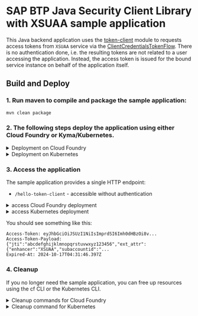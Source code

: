 # SAP BTP Java Security Client Library with XSUAA sample application
This Java backend application uses the [token-client](/token-client/) module to requests access tokens from `XSUAA` service via the [ClientCredentialsTokenFlow](/token-client/src/main/java/com/sap/cloud/security/xsuaa/tokenflows/ClientCredentialsTokenFlow.java).
There is no authentication done, i.e. the resulting tokens are not related to a user accessing the application.
Instead, the access token is issued for the bound service instance on behalf of the application itself.

## Build and Deploy
### 1. Run maven to compile and package the sample application:
```shell
mvn clean package
```

### 2. The following steps deploy the application using either Cloud Foundry or Kyma/Kubernetes.
<details>
<summary>Deployment on Cloud Foundry</summary>

#### Create the XSUAA service instance
Use the cf CLI to create an XSUAA service instance based on the authentication settings in [xs-security.json](./xs-security.json).
```shell
cf create-service xsuaa application xsuaa-token-client -c xs-security.json
```

#### Configure the manifest
The [vars](../vars.yml) contain hosts and paths that need to be adapted.

#### Deploy the application
Deploy the application using the cf CLI.

```shell
cf push --vars-file ../vars.yml
```
:warning: This will expect 1 GB of free memory quota.
</details>

<details>
<summary>Deployment on Kubernetes</summary>

#### Build and tag docker image and push to repository
Execute the following docker commands to build and push the docker image to a repository.
Replace `<repository>/<image>` with your repository and image name.
```shell
docker build -t <repository>/<image> .
docker push <repository>/<image>
```

#### Configure the deployment.yml
In deployment.yml replace the placeholder `<YOUR IMAGE TAG>` with the image tag created in the previous step.

:warning: If you are [using a private repository](https://kubernetes.io/docs/tasks/configure-pod-container/pull-image-private-registry/),
you also need to provide the image pull secret in the deployment.yml.

#### Deploy the application
Deploy the application using [kubectl](https://kubernetes.io/docs/reference/kubectl/).
```shell
kubectl apply -f k8s/deployment.yml
```
</details>

### 3. Access the application
The sample application provides a single HTTP endpoint:
- `/hello-token-client` - accessible without authentication

<details>
<summary>access Cloud Foundry deployment</summary>

You can access the application at:
```
https://java-tokenclient-usage-<<ID>>.<<LANDSCAPE_APPS_DOMAIN>>/hello-token-client
```
</details>

<details>
<summary>access Kubernetes deployment</summary>

You can access the application at:
```
https://java-tokenclient-api.<<K8S DOMAIN>>/java-tokenclient-usage/hello-token-client \
```
</details>

You should see something like this:
```
Access-Token: eyJhbGciOiJSUzI1NiIsImprdSI6Imh0dHBzOi8v...
Access-Token-Payload: {"jti":"abcdefghijklmnopqrstuvwxyz123456","ext_attr":{"enhancer":"XSUAA","subaccountid":"...
Expired-At: 2024-10-17T04:31:46.397Z
```

### 4. Cleanup
If you no longer need the sample application, you can free up resources using the cf CLI or the Kubernetes CLI.

<details>
<summary>Cleanup commands for Cloud Foundry</summary>

```shell
cf delete -f java-tokenclient-usage
cf delete-service -f xsuaa-token-client
```
</details>

<details>
<summary>Cleanup command for Kubernetes</summary>

```shell
 kubectl delete -f k8s/deployment.yml
```
</details>
